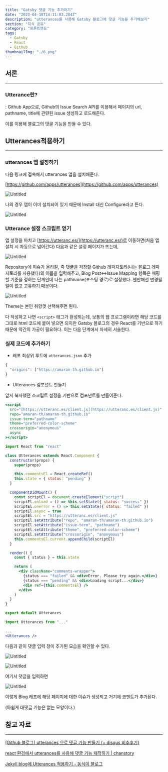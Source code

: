 ```yaml
---
title: "Gatsby 댓글 기능 추가하기"
date: "2023-04-18T14:11:03.284Z"
description: "utterances를 사용해 Gatsby 블로그에 댓글 기능을 추가해보자"
section: "지식 공유" 
category: "프론트엔드"
tags:
  - Gatsby
  - React
  - Github
thumbnailImg: "./6.png"
---
```


## 서론

---

### Utterance란?

: Github App으로, Github의 Issue Search API를 이용해서 페이지의 url, pathname, title에 관련된 issue 생성하고 로드해준다.

이를 이용해 블로그의 댓글 기능을 만들 수 있다.

## Utterances적용하기

---

### utterances 앱 설정하기

다음 링크에 접속해서 utterances 앱을 설치해준다.

[https://github.com/apps/utterances](https://github.com/apps/utterances)

![Untitled](./1.png)

나의 경우 앱이 이미 설치되어 있기 때문에 Install 대신 Configure라고 뜬다.

![Untitled](2.png)

### Utterance 설정 스크립트 얻기

앱 설정을 마치고 [https://utteranc.es/](https://utteranc.es/)로 이동하면(처음 앱 설치 시 자동으로 넘어간다) 다음과 같은 설정 페이지가 뜨는데,

![Untitled](3.png)

Repository에 이슈가 올라갈, 즉 댓글을 저장할 Github 레파지토리(나는 블로그 레파지토리를 사용했다)의 이름을 입력해주고, Blog Post↔Issue Mapping 항목은 매핑할 기준을 정하는 단계인데 나는 pathname(포스팅 경로)로 설정했다. 웬만해선 변경될 일이 없고 고유하기 때문이다.

![Untitled](4.png)

Theme는 본인 취향껏 선택해주면 된다.

다 작성하고 나면 `<script>` 태그가 완성되는데, 보통의 웹 프로그램이라면 해당 코드를 그대로 html 코드에 붙여 넣으면 되지만 Gatsby 블로그의 경우 React를 기반으로 하기 때문에 약간의 가공이 필요하다. 이는 다음 단계에서 자세히 서술한다.

### 실제 코드에 추가하기

- 레포 최상위 루트에 `utterances.json` 추가

```jsx
{
  "origins": ["https://amaran-th.github.io"]
}
```

- Utterances 컴포넌트 만들기

앞서 복사했던 스크립트 설정을 기반으로 컴포넌트를 만들어준다.

```jsx
<script
  src="[https://utteranc.es/client.js](https://utteranc.es/client.js)"
  repo="amaran-th/amaran-th.github.io"
  issue-term="pathname"
  theme="preferred-color-scheme"
  crossorigin="anonymous"
  async
></script>
```

```jsx
import React from "react"

class Utterances extends React.Component {
  constructor(props) {
    super(props)

    this.commentsEl = React.createRef()
    this.state = { status: "pending" }
  }

  componentDidMount() {
    const scriptEl = document.createElement("script")
    scriptEl.onload = () => this.setState({ status: "success" })
    scriptEl.onerror = () => this.setState({ status: "failed" })
    scriptEl.async = true
    scriptEl.src = "https://utteranc.es/client.js"
    scriptEl.setAttribute("repo", "amaran-th/amaran-th.github.io")
    scriptEl.setAttribute("issue-term", "pathname")
    scriptEl.setAttribute("theme", "preferred-color-scheme")
    scriptEl.setAttribute("crossorigin", "anonymous")
    this.commentsEl.current.appendChild(scriptEl)
  }

  render() {
    const { status } = this.state

    return (
      <div className="comments-wrapper">
        {status === "failed" && <div>Error. Please try again.</div>}
        {status === "pending" && <div>Loading script...</div>}
        <div ref={this.commentsEl} />
      </div>
    )
  }
}

export default Utterances
```

```jsx
import Utterances from "..."

...
<Utterances />
```

다음과 같이 댓글 입력 창이 추가된 모습을 확인할 수 있다.

![Untitled](5.png)

![Untitled](6.png)

여기서 댓글을 입력하면

![Untitled](7.png)

이렇게 Blog 레포에 해당 페이지에 대한 이슈가 생성되고 거기에 코멘트가 추가된다.

(아쉽게 대댓글 기능은 없는 모양이다.)

## 참고 자료

---

[[Github 블로그] utterances 으로 댓글 기능 만들기 (+ disqus 비추후기)](https://ansohxxn.github.io/blog/utterances/)

[react 환경에서 utterances를 사용해 댓글 기능 제작하기 | chanstory](https://www.chanstory.dev/blog/post/20)

[Jekyll blog에 Utterances 적용하기 - 동식이 블로그](https://dongsik93.github.io/til/2019/11/20/til-etc-utterances/)

